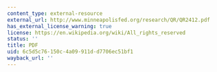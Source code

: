 ```yaml
---
content_type: external-resource
external_url: http://www.minneapolisfed.org/research/QR/QR2412.pdf
has_external_license_warning: true
license: https://en.wikipedia.org/wiki/All_rights_reserved
status: ''
title: PDF
uid: 6c5d5c76-150c-4a09-911d-d7706ec51bf1
wayback_url: ''
---
```

